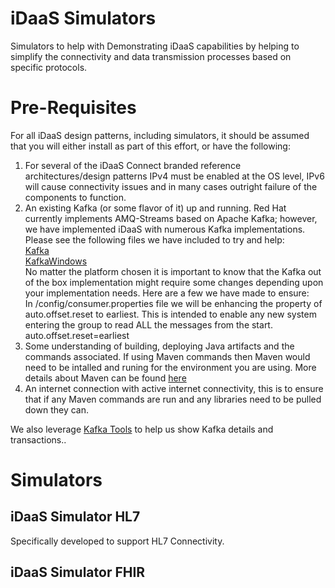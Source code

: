 # iDaaS Simulators
Simulators to help with Demonstrating iDaaS capabilities by helping to simplify the connectivity and data transmission processes based on specific protocols.

# Pre-Requisites
For all iDaaS design patterns, including simulators, it should be assumed that you will either install as part of this effort, or have the following:

1. For several of the iDaaS Connect branded reference architectures/design patterns IPv4 must be enabled at the OS level, IPv6 will cause connectivity issues and in many cases outright failure of the components to function.
2. An existing Kafka (or some flavor of it) up and running. Red Hat currently implements AMQ-Streams based on Apache Kafka; however, we
have implemented iDaaS with numerous Kafka implementations. Please see the following files we have included to try and help: <br/>
[Kafka](https://github.com/RedHat-Healthcare/iDaaS-Demos/blob/master/Kafka.md)<br/>
[KafkaWindows](https://github.com/RedHat-Healthcare/iDaaS-Demos/blob/master/KafkaWindows.md)<br/>
No matter the platform chosen it is important to know that the Kafka out of the box implementation might require some changes depending
upon your implementation needs. Here are a few we have made to ensure: <br/>
In <kafka>/config/consumer.properties file we will be enhancing the property of auto.offset.reset to earliest. This is intended to enable any new 
system entering the group to read ALL the messages from the start. <br/>
auto.offset.reset=earliest <br/>
2. Some understanding of building, deploying Java artifacts and the commands associated. If using Maven commands then Maven would need to be intalled and runing for the environment you are using. More details about Maven can be found [here](https://maven.apache.org/install.html)<br/>
3. An internet connection with active internet connectivity, this is to ensure that if any Maven commands are
run and any libraries need to be pulled down they can.<br/>
 
We also leverage [Kafka Tools](https://kafkatool.com/) to help us show Kafka details and transactions..

# Simulators

## iDaaS Simulator HL7
Specifically developed to support HL7 Connectivity.

## iDaaS Simulator FHIR

